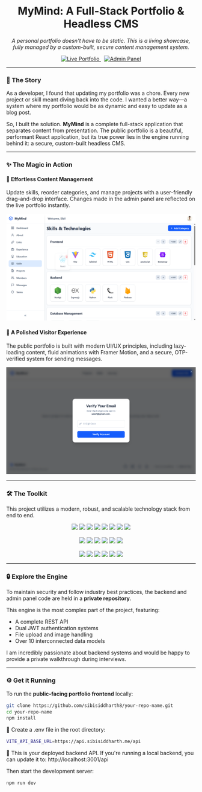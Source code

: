 <!-- <p align="center">
  <img src="./readme-assets/image.png" alt="MyMind Project Banner"/>
</p> -->

<h1 align="center"><strong>MyMind: A Full-Stack Portfolio & Headless CMS</strong></h1>

<p align="center">
  <em>A personal portfolio doesn't have to be static. This is a living showcase, fully managed by a custom-built, secure content management system.</em>
</p>

<p align="center">
  <a href="https://sibisiddharth.me" target="_blank">
    <img src="https://img.shields.io/badge/Live_Portfolio-View_Site-blue?style=for-the-badge&logo=vercel" alt="Live Portfolio"/>
  </a>
  &nbsp;
  <a href="https://admin.sibisiddharth.me" target="_blank">
    <img src="https://img.shields.io/badge/Admin_Panel-Live_Site-white?style=for-the-badge&logo=react" alt="Admin Panel"/>
  </a>
</p>

---

### 📖 The Story

As a developer, I found that updating my portfolio was a chore. Every new project or skill meant diving back into the code. I wanted a better way—a system where my portfolio would be as dynamic and easy to update as a blog post.

So, I built the solution. **MyMind** is a complete full-stack application that separates content from presentation. The public portfolio is a beautiful, performant React application, but its true power lies in the engine running behind it: a secure, custom-built headless CMS.

---

### ✨ The Magic in Action

#### 🧠 Effortless Content Management
Update skills, reorder categories, and manage projects with a user-friendly drag-and-drop interface. Changes made in the admin panel are reflected on the live portfolio instantly.

<p align="center">
  <img src="./readme-assets/skills_drag_drop.png" alt="MyMind Admin Panel in Action" width="800"/>
</p>

#### 💫 A Polished Visitor Experience
The public portfolio is built with modern UI/UX principles, including lazy-loading content, fluid animations with Framer Motion, and a secure, OTP-verified system for sending messages.

<p align="center">
  <img src="./readme-assets/user_otp_verification.png" alt="MyMind Public Portfolio UI/UX" width="800"/>
</p>

---

### 🛠️ The Toolkit

This project utilizes a modern, robust, and scalable technology stack from end to end.

<p align="center">
  <!-- Frontend -->
  <div align="center">
  <img src="https://img.shields.io/badge/React-20232A?style=for-the-badge&logo=react&logoColor=61DAFB" />
  <img src="https://img.shields.io/badge/TypeScript-007ACC?style=for-the-badge&logo=typescript&logoColor=white" />
  <img src="https://img.shields.io/badge/Vite-646CFF?style=for-the-badge&logo=vite&logoColor=white" />
  <img src="https://img.shields.io/badge/Tailwind_CSS-38B2AC?style=for-the-badge&logo=tailwind-css&logoColor=white" />
  <img src="https://img.shields.io/badge/Framer_Motion-0055FF?style=for-the-badge&logo=framer&logoColor=white" />
  <img src="https://img.shields.io/badge/Zustand-000000?style=for-the-badge&logo=z&logoColor=white" />
  <img src="https://img.shields.io/badge/TanStack_Query-FF4154?style=for-the-badge&logo=react-query&logoColor=white" />
  <img src="https://img.shields.io/badge/DnD_Kit-6E40C9?style=for-the-badge&logo=javascript&logoColor=white" />
  </div>

  <br/>

  <!-- Backend -->
  <div align="center">
  <img src="https://img.shields.io/badge/Node.js-339933?style=for-the-badge&logo=node.js&logoColor=white" />
  <img src="https://img.shields.io/badge/Express.js-000000?style=for-the-badge&logo=express&logoColor=white" />
  <img src="https://img.shields.io/badge/Prisma-2D3748?style=for-the-badge&logo=prisma&logoColor=white" />
  <img src="https://img.shields.io/badge/MongoDB-47A248?style=for-the-badge&logo=mongodb&logoColor=white" />
  <img src="https://img.shields.io/badge/JWT-000000?style=for-the-badge&logo=jsonwebtokens&logoColor=white" />
  <img src="https://img.shields.io/badge/Nodemailer-0A0A0A?style=for-the-badge&logo=gmail&logoColor=white" />
  </div>

  <br/>

  <!-- Infra & Deployment -->
  <div align="center">
  <img src="https://img.shields.io/badge/PM2-2B037A?style=for-the-badge&logo=pm2&logoColor=white" />
  <img src="https://img.shields.io/badge/Nginx-009639?style=for-the-badge&logo=nginx&logoColor=white" />
  <img src="https://img.shields.io/badge/Hostinger-Violet?style=for-the-badge&logo=hostinger&logoColor=white" />
  <img src="https://img.shields.io/badge/GitHub_Pages-222222?style=for-the-badge&logo=github&logoColor=white" />
  <img src="https://img.shields.io/badge/Namecheap-DD4918?style=for-the-badge&logo=namecheap&logoColor=white" />
  <img src="https://img.shields.io/badge/Certbot-3B8739?style=for-the-badge&logo=letsencrypt&logoColor=white" />
  </div>
</p>

---

### 🔒 Explore the Engine

To maintain security and follow industry best practices, the backend and admin panel code are held in a **private repository**.

This engine is the most complex part of the project, featuring:
- A complete REST API
- Dual JWT authentication systems
- File upload and image handling
- Over 10 interconnected data models

I am incredibly passionate about backend systems and would be happy to provide a private walkthrough during interviews.

---

### ⚙️ Get it Running

To run the **public-facing portfolio frontend** locally:

```bash
git clone https://github.com/sibisiddharth8/your-repo-name.git
cd your-repo-name
npm install
```

🧪 Create a .env file in the root directory:

```bash
VITE_API_BASE_URL=https://api.sibisiddharth.me/api
```

🔐 This is your deployed backend API.
If you're running a local backend, you can update it to:
http://localhost:3001/api

Then start the development server:

```bash
npm run dev
```
